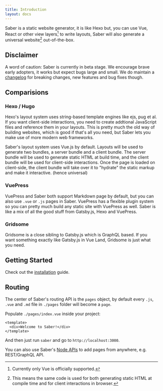 ```yaml
---
title: Introduction
layout: docs
---
```


Saber is a static website generator, it is like Hexo but, you can use Vue, React or other view layers[^1] to write layouts, Saber will also generate a universal website[^2] out-of-the-box.

<template v-slot:foo>

**foo**

</template>

## Disclaimer

A word of caution: Saber is currently in beta stage. We encourage brave early adopters, it works but expect bugs large and small. We do maintain a [changelog](https://github.com/egoist/saber/releases) for breaking changes, new features and bug fixes though.

## Comparisions

### Hexo / Hugo

Hexo's layout system uses string-based template engines like ejs, pug et al. If you want client-side interactions, you need to create addtional JavaScript files and reference them in your layouts. This is pretty much the old way of building websites, which is good if that's all you need, but Saber lets you make use of more modern web frameworks.

Saber's layout system uses Vue.js by default. Layouts will be used to generate two bundles, a server bundle and a client bundle. The server bundle will be used to generate static HTML at build time, and the client bundle will be used for client-side interactions. Once the page is loaded on client-side, the client bundle will take over it to "hydrate" the static markup and make it interactive. (hence universal)

### VuePress

VuePress and Saber both support Markdown page by default, but you can also use `.vue` or `.js` pages in Saber. VuePress has a flexible plugin system so you can pretty much build any static site with VuePress as well. Saber is like a mix of all the good stuff from Gatsby.js, Hexo and VuePress.

### Gridsome

Gridsome is a close sibling to Gatsby.js which is GraphQL based. If you want something exactly like Gatsby.js in Vue Land, Gridsome is just what you need.

## Getting Started

Check out the [installation](./installation.md) guide.

## Routing

The center of Saber's routing API is the `pages` object, by default every `.js`, `.vue` and `.md` file in `./pages` folder will become a `page`.

Populate `./pages/index.vue` inside your project:

```vue
<template>
  <div>Welcome to Saber!</div>
</template>
```

And then just run `saber` and go to `http://localhost:3000`.

You can also use Saber's [Node APIs](./node-apis.md) to add pages from anywhere, e.g. REST/GraphQL API.

[^1]: Currently only Vue is officially supported.
[^2]: This means the same code is used for both generating static HTML at compile time and for client interactions in browser.
